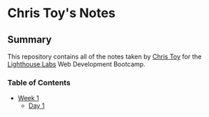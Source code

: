 # Chris Toy's Notes

## Summary

This repository contains all of the notes taken by [Chris Toy](https://github.com/christophertoy) for the [Lighthouse Labs](https://www.lighthouselabs.ca/en) Web Development Bootcamp.

### Table of Contents
* [Week 1](/Week_1)
  * [Day 1](/Week_1/Day_1)